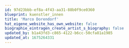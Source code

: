```yaml
---
id: 97d23bbb-ef8a-4f43-aa31-88b0f9ce0360
blueprint: kuenstler_innen
title: 'Marco Dorendorf'
hat_eigene_website_has_own_website: false
biographie_eintragen_create_artist_s_biography: false
updated_by: b1a43fd3-c865-4122-b6cc-50cfa81a1985
updated_at: 1675264331
---
```

